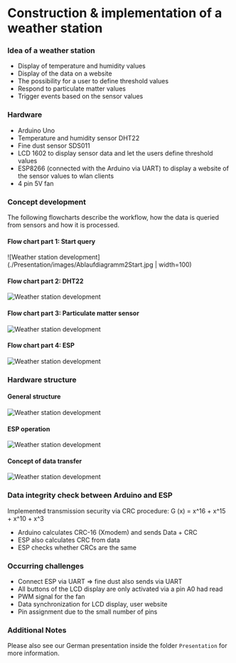# Construction & implementation of a weather station

### Idea of a weather station

- Display of temperature and humidity values
- Display of the data on a website
- The possibility for a user to define threshold values
- Respond to particulate matter values
- Trigger events based on the sensor values

### Hardware
- Arduino Uno
- Temperature and humidity sensor DHT22
- Fine dust sensor SDS011
- LCD 1602 to display sensor data and let the users define threshold values
- ESP8266 (connected with the Arduino via UART) to display a website of the sensor values to wlan clients
- 4 pin 5V fan

### Concept development

The following flowcharts describe the workflow, how the data is queried from sensors and how it is processed.

#### Flow chart part 1: Start query
![Weather station development](./Presentation/images/Ablaufdiagramm2Start.jpg | width=100)

#### Flow chart part 2: DHT22
![Weather station development](./Presentation/images/AD_TempFeucht.PNG "Workflow of DHT22")

#### Flow chart part 3: Particulate matter sensor
![Weather station development](./Presentation/images/AD_Feinstaub.PNG "Workflow of Particulate matter sensor")

#### Flow chart part 4: ESP
![Weather station development](./Presentation/images/AD_ESP_Ausgabe.PNG "Workflow of ESP")

### Hardware structure

#### General structure
![Weather station development](./Presentation/images/TempLueftFeinstaub.png "Hardware structure")

#### ESP operation
![Weather station development](./Presentation/images/ESP_Betrieb.png "ESP operation")

#### Concept of data transfer
![Weather station development](./Presentation/images/AD_Workflow.png "Concept of data transfer")

### Data integrity check between Arduino and ESP

Implemented transmission security via CRC procedure:
G (x) = x^16 + x^15 + x^10 + x^3
- Arduino calculates CRC-16 (Xmodem) and sends Data + CRC
- ESP also calculates CRC from data
- ESP checks whether CRCs are the same

### Occurring challenges
- Connect ESP via UART ⇒ fine dust also sends
via UART
- All buttons of the LCD display are only activated via a pin A0
had read
- PWM signal for the fan
- Data synchronization for LCD display, user website
- Pin assignment due to the small number of pins

### Additional Notes

Please also see our German presentation inside the folder `Presentation` for more information.
